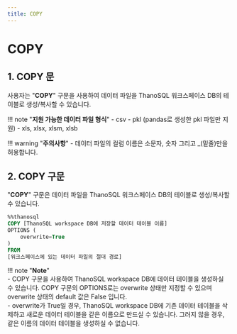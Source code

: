 ```yaml
---
title: COPY
---
```


# __COPY__

## __1. COPY  문__

사용자는 "__COPY__" 구문을 사용하여 데이터 파일을 ThanoSQL 워크스페이스 DB의 테이블로 생성/복사할 수 있습니다. 

!!! note "__지원 가능한 데이터 파일 형식__"
    - csv
    - pkl (pandas로 생성한 pkl 파일만 지원)
    - xls, xlsx, xlsm, xlsb

!!! warning "__주의사항__" 
    - 데이터 파일의 컬럼 이름은 소문자, 숫자 그리고 _(밑줄)만을 허용합니다.


## __2. COPY 구문__

"__COPY__" 구문은 데이터 파일을 ThanoSQL 워크스페이스 DB의 테이블로 생성/복사할 수 있습니다.

```sql
%%thanosql
COPY [ThanoSQL workspace DB에 저장할 데이터 테이블 이름] 
OPTIONS (
    overwrite=True
) 
FROM  
[워크스페이스에 있는 데이터 파일의 절대 경로]
```

!!! note "__Note__"    
    - COPY 구문을 사용하여 ThanoSQL workspace DB에 데이터 테이블을 생성하실 수 있습니다. COPY 구문의 OPTIONS로는 overwrite 상태만 지정할 수 있으며 overwrite 상태의 default 값은 False 입니다.  
    - overwrite가 True일 경우, ThanoSQL workspace DB에 기존 데이터 테이블을 삭제하고 새로운 데이터 테이블을 같은 이름으로 만드실 수 있습니다. 그러지 않을 경우, 같은 이름의 데이터 테이블을 생성하실 수 없습니다.   





